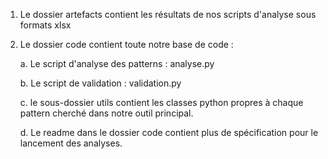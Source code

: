 1) Le dossier artefacts contient les résultats de nos scripts d'analyse sous formats xlsx
   
2) Le dossier code contient toute notre base de code :

      a. Le script d'analyse des patterns  : analyse.py
      
      b. Le script de validation : validation.py
      
      c. le sous-dossier utils contient les classes python propres à chaque pattern cherché dans notre outil principal. 

      d. Le readme dans le dossier code contient plus de spécification pour le lancement des analyses. 
